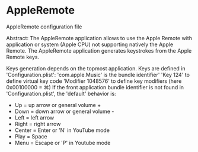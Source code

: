 # AppleRemote
AppleRemote configuration file

Abstract:
The AppleRemote application allows to use the Apple Remote with application or system (Apple CPU) not supporting natively the Apple Remote.
The AppleRemote application generates keystrokes from the Apple Remote keys.

Keys generation depends on the topmost application. Keys are defined in 'Configuration.plist':
'<key>com.apple.Music</key>' is the bundle identifier' '<key>Key</key> <integer>124</integer>' to define virtual key code
'<key>Modifier</key> <integer>1048576</integer>' to define key modifiers (here 0x00100000 = ⌘)
If the front application bundle identifier is not found in 'Configuration.plist', the 'default' behavior is:
- Up = up arrow or general volume +
- Down = down arrow or general volume -
- Left = left arrow
- Right = right arrow
- Center = Enter or 'N' in YouTube mode
- Play = Space
- Menu = Escape or 'P' in Youtube mode
